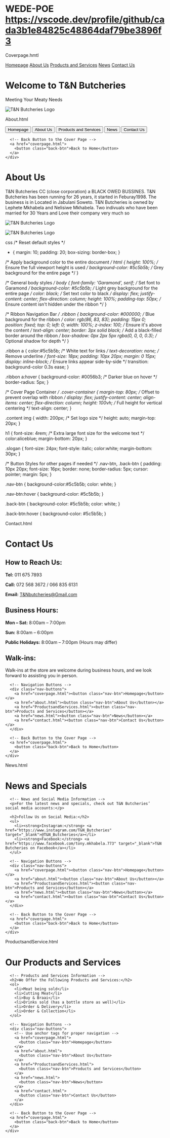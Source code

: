 # WEDE-POE https://vscode.dev/profile/github/cada3b1e84825c48864daf79be3896f3
Coverpage.hmtl
<!DOCTYPE html>
<html lang="en">
<head>
  <meta charset="UTF-8">
  <meta name="viewport" content="width=device-width, initial-scale=1.0">
  <title>T&N Butcheries</title>
  <link rel="stylesheet" href="styles.css">
</head>
<body>
  <!-- Ribbon Navigation Bar (Fixed to the top) -->
  <div class="ribbon">
    <a href="coverpage.html">Homepage</a>
    <a href="about.html">About Us</a>
    <a href="ProductsandServices.html">Products and Services</a>
    <a href="news.html">News</a>
    <a href="contact.html">Contact Us</a>
  </div>

  <!-- Cover Page Content -->
  <div class="cover-container">
    <div class="content">
      <h1>Welcome to T&N Butcheries</h1>
      <p class="slogan">Meeting Your Meaty Needs</p>
      <img src="logo.png" alt="T&N Butcheries Logo"><img sizes="10"> 
    </div>
  </div>
</body>
</html>

About.html
<!DOCTYPE html>
<html lang="en">
<head>
  <meta charset="UTF-8">
  <meta name="viewport" content="width=device-width, initial-scale=1.0">
  <title>About Us - T&N Butcheries</title>
  <link rel="stylesheet" href="styles.css">
</head>
<body>
    <!-- Navigation Buttons -->
    <div class="nav-buttons">
        <a href="coverpage.html"><button class="nav-btn">Homepage</button></a>
        <a href="about.html"><button class="nav-btn">About Us</button></a>
        <a href="ProductsandServices.html"><button class="nav-btn">Products and Services</button></a>
        <a href="news.html"><button class="nav-btn">News</button></a>
        <a href="contact.html"><button class="nav-btn">Contact Us</button></a>
      </div>

      <!-- Back Button to the Cover Page -->
      <a href="coverpage.html">
        <button class="back-btn">Back to Home</button>
      </a>
    </div>
  <div class="about-container">
    <div class="content">
      <h1>About Us</h1>
      <p>T&N Butcheries CC (close corporation) a BLACK OWED BUSSINES. T&N Butcheries has been running for 26 years, it started in Feburay1998. The business is in Located in Jabulani Soweto. T&N Butcheries is owned by Lephete Mkhabela and Nelisiwe Mkhabela. Two indivuals who have been married for 30 Years and Love their company very much so</p>
      <p><img src="inside.png" alt="T&N Butcheries Logo"><img sizes="8"></p>
      <p></p><img src="outside.png" alt="T&N Butcheries Logo"><img sizes="9"></p>
   </div>
</body>
</html>

css
/* Reset default styles */
* {
    margin: 10;
    padding: 20;
    box-sizing: border-box;
}

/* Apply background color to the entire document */
html {
    height: 100%;  /* Ensure the full viewport height is used */
    background-color: #5c5b5b;  /* Grey background for the entire page */
}

/* General body styles */
body {
    font-family: 'Garamond', serif;  /* Set font to Garamond */
    background-color: #5c5b5b;  /* Light grey background for the entire page */
    color: black;  /* Set text color to black */
    display: flex;
    justify-content: center;
    flex-direction: column;
    height: 100%;
    padding-top: 50px;  /* Ensure content isn't hidden under the ribbon */
}

/* Ribbon Navigation Bar */
.ribbon {
    background-color: #000000;  /* Blue background for the ribbon */
    color: rgb(86, 83, 83);
    padding: 15px 0;
    position: fixed;
    top: 0;
    left: 0;
    width: 100%;
    z-index: 100;  /* Ensure it's above the content */
    text-align: center;
    border: 3px solid black;  /* Add a black-filled border around the ribbon */
    box-shadow: 0px 2px 5px rgba(0, 0, 0, 0.3);  /* Optional shadow for depth */
}

.ribbon a {
    color:#5c5b5b;  /* White text for links */
    text-decoration: none;  /* Remove underline */
    font-size: 18px;
    padding: 10px 20px;
    margin: 0 15px;
    display: inline-block;  /* Ensure links appear side-by-side */
    transition: background-color 0.3s ease;
}

.ribbon a:hover {
    background-color: #0056b3;  /* Darker blue on hover */
    border-radius: 5px;
}

/* Cover Page Container */
.cover-container {
    margin-top: 80px;  /* Offset to prevent overlap with ribbon */
    display: flex;
    justify-content: center;
    align-items: center;
    flex-direction: column;
    height: 100vh;  /* Full height for vertical centering */
    text-align: center;
}

.content img {
    width: 200px;  /* Set logo size */
    height: auto;
    margin-top: 20px;
}

h1 {
    font-size: 4rem;  /* Extra large font size for the welcome text */
    color:aliceblue;
    margin-bottom: 20px;
}

.slogan {
    font-size: 24px;
    font-style: italic;
    color:white;
    margin-bottom: 30px;
}

/* Button Styles for other pages if needed */
.nav-btn, .back-btn {
    padding: 10px 20px;
    font-size: 16px;
    border: none;
    border-radius: 5px;
    cursor: pointer;
    margin: 5px;
}

.nav-btn {
    background-color:#5c5b5b;
    color: white;
}

.nav-btn:hover {
    background-color: #5c5b5b;
}

.back-btn {
    background-color: #5c5b5b;
    color: white;
}

.back-btn:hover {
    background-color: #5c5b5b;
}

Contact.html
<!DOCTYPE html>
<html lang="en">
<head>
  <meta charset="UTF-8">
  <meta name="viewport" content="width=device-width, initial-scale=1.0">
  <title>Contact Us - T&N Butcheries</title>
  <link rel="stylesheet" href="styles.css">
</head>
<body>
  <div class="contact-container">
    <div class="content">
      <h1>Contact Us</h1>
      <h2>How to Reach Us:</h2>
      <p><strong>Tel:</strong> 011 675 7893</p>
      <p><strong>Call:</strong> 072 568 3672 / 066 835 6131</p>
      <p><strong>Email:</strong> <a href="mailto:T&Nbutcheries@Gmail.com">T&Nbutcheries@Gmail.com</a></p>
      <h2>Business Hours:</h2>
      <p><strong>Mon – Sat:</strong> 8:00am – 7:00pm</p>
      <p><strong>Sun:</strong> 8:00am – 6:00pm</p>
      <p><strong>Public Holidays:</strong> 8:00am – 7:00pm (Hours may differ)</p>
      <h2>Walk-ins:</h2>
      <p>Walk-ins at the store are welcome during business hours, and we look forward to assisting you in person.</p>

      <!-- Navigation Buttons -->
      <div class="nav-buttons">
        <a href="coverpage.html"><button class="nav-btn">Homepage</button></a>
        <a href="about.html"><button class="nav-btn">About Us</button></a>
        <a href="ProductsandServices.html"><button class="nav-btn">Products and Services</button></a>
        <a href="news.html"><button class="nav-btn">News</button></a>
        <a href="contact.html"><button class="nav-btn">Contact Us</button></a>
      </div>

      <!-- Back Button to the Cover Page -->
      <a href="coverpage.html">
        <button class="back-btn">Back to Home</button>
      </a>
    </div>
  </div>
</body>
</html>

News.html
<!DOCTYPE html>
<html lang="en">
<head>
  <meta charset="UTF-8">
  <meta name="viewport" content="width=device-width, initial-scale=1.0">
  <title>News - T&N Butcheries</title>
  <link rel="stylesheet" href="styles.css">
</head>
<body>
  <div class="news-container">
    <div class="content">
      <h1>News and Specials</h1>

      <!-- News and Social Media Information -->
      <p>For the latest news and specials, check out T&N Butcheries’ social media accounts:</p>
      
      <h2>Follow Us on Social Media:</h2>
      <ul>
        <li><strong>Instagram:</strong> <a href="https://www.instagram.com/T&N_Butcheries" target="_blank">@T&N_Butcheries</a></li>
        <li><strong>Facebook:</strong> <a href="https://www.facebook.com/tony.mkhabela.773" target="_blank">T&N Butcheries on Facebook</a></li>
      </ul>

      <!-- Navigation Buttons -->
      <div class="nav-buttons">
        <a href="coverpage.html"><button class="nav-btn">Homepage</button></a>
        <a href="about.html"><button class="nav-btn">About Us</button></a>
        <a href="ProductsandServices.html"><button class="nav-btn">Products and Services</button></a>
        <a href="news.html"><button class="nav-btn">News</button></a>
        <a href="contact.html"><button class="nav-btn">Contact Us</button></a>
      </div>

      <!-- Back Button to the Cover Page -->
      <a href="coverpage.html">
        <button class="back-btn">Back to Home</button>
      </a>
    </div>
  </div>
</body>
</html>
ProductsandService.html
<!DOCTYPE html>
<html lang="en">
<head>
  <meta charset="UTF-8">
  <meta name="viewport" content="width=device-width, initial-scale=1.0">
  <title>Products and Services - T&N Butcheries</title>
  <link rel="stylesheet" href="styles.css"> <!-- Ensure correct path to CSS file -->
</head>
<body>
  <div class="products-container">
    <div class="content">
      <h1>Our Products and Services</h1>

      <!-- Products and Services Information -->
      <h2>We Offer the Following Products and Services:</h2>
      <ol>
        <li>Meat being sold</li>
        <li>Cutting Meat</li>
        <li>Buy & Braai</li>
        <li>Drinks sold (has a bottle store as well)</li>
        <li>Order & Delivery</li>
        <li>Order & Collection</li>
      </ol>

      <!-- Navigation Buttons -->
      <div class="nav-buttons">
        <!-- Use anchor tags for proper navigation -->
        <a href="coverpage.html">
          <button class="nav-btn">Homepage</button>
        </a>
        <a href="about.html">
          <button class="nav-btn">About Us</button>
        </a>
        <a href="ProductsandServices.html">
          <button class="nav-btn">Products and Services</button>
        </a>
        <a href="news.html">
          <button class="nav-btn">News</button>
        </a>
        <a href="contact.html">
          <button class="nav-btn">Contact Us</button>
        </a>
      </div>

      <!-- Back Button to the Cover Page -->
      <a href="coverpage.html">
        <button class="back-btn">Back to Home</button>
      </a>
    </div>
  </div>
</body>
</html>



